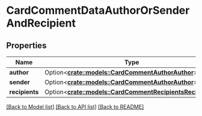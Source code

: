 # CardCommentDataAuthorOrSenderAndRecipient

## Properties

Name | Type | Description | Notes
------------ | ------------- | ------------- | -------------
**author** | Option<[**crate::models::CardCommentAuthorAuthor**](CardCommentAuthor_author.md)> |  | [optional]
**sender** | Option<[**crate::models::CardCommentAuthorAuthor**](CardCommentAuthor_author.md)> |  | [optional]
**recipients** | Option<[**crate::models::CardCommentRecipientsRecipients**](CardCommentRecipients_recipients.md)> |  | [optional]

[[Back to Model list]](../README.md#documentation-for-models) [[Back to API list]](../README.md#documentation-for-api-endpoints) [[Back to README]](../README.md)


